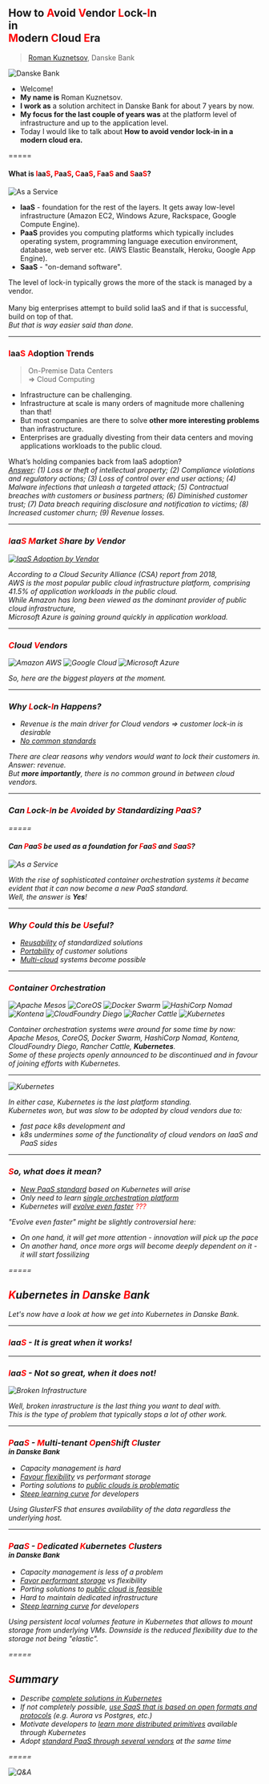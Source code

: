 ## How to <font color='red'>A</font>void <font color='red'>V</font>endor <font color='red'>L</font>ock-<font color='red'>I</font>n<br /> in <br /> <font color='red'>M</font>odern <font color='red'>C</font>loud <font color='red'>E</font>ra

> [Roman Kuznetsov](https://www.linkedin.com/in/kuznero), Danske Bank

![Danske Bank](/slides-avoid-lockin-with-k8s/images/danskebank-logo.jpg)

<aside class="notes">
<ul>
<li>Welcome!</li>
<li><b>My name is</b> Roman Kuznetsov.</li>
<li><b>I work as</b> a solution architect in Danske Bank for about 7 years by now.</li>
<li><b>My focus for the last couple of years was</b> at the platform level of infrastructure and up to the application level.</li>
<li>Today I would like to talk about <b>How to avoid vendor lock-in in a modern cloud era.</b></li>
</ul>
</aside>

=====

#### What is <font color='red'>I</font>aa<font color='red'>S</font>, <font color='red'>P</font>aa<font color='red'>S</font>, <font color='red'>C</font>aa<font color='red'>S</font>, <font color='red'>F</font>aa<font color='red'>S</font> and <font color='red'>S</font>aa<font color='red'>S</font>?

![As a Service](/slides-avoid-lockin-with-k8s/images/aas.png)

<aside class="notes">
<ul>
<li><b>IaaS</b> - foundation for the rest of the layers. It gets away low-level infrastructure (Amazon EC2, Windows Azure, Rackspace, Google Compute Engine).</li>
<li><b>PaaS</b> provides you computing platforms which typically includes operating system, programming language execution environment, database, web server etc. (AWS Elastic Beanstalk, Heroku, Google App Engine).</li>
<li><b>SaaS</b> - "on-demand software".</li>
</ul>
The level of lock-in typically grows the more of the stack is managed by a vendor.
<br />
<br />
Many big enterprises attempt to build solid IaaS and if that is successful, build on top of that.<br />
<i>But that is way easier said than done.</i>
</aside>

-----

### <font color='red'>I</font>aa<font color='red'>S</font> <font color='red'>A</font>doption <font color='red'>T</font>rends

> On-Premise Data Centers <br /> => Cloud Computing

<aside class="notes">
<ul>
<li>Infrastructure can be challenging.</li>
<li>Infrastructure at scale is many orders of magnitude more challening than that!</li>
<li>But most companies are there to solve <b>other more interesting problems</b> than infrastructure.</li>
<li>Enterprises are gradually divesting from their data centers and moving applications workloads to the public cloud.</li>
</ul>
What’s holding companies back from IaaS adoption?<br /> <i><a href="https://www.skyhighnetworks.com/cloud-security-blog/9-cloud-computing-security-risks-every-company-faces/">Answer</a>: (1) Loss or theft of intellectual property; (2) Compliance violations and regulatory actions; (3) Loss of control over end user actions; (4) Malware infections that unleash a targeted attack; (5) Contractual breaches with customers or business partners; (6) Diminished customer trust; (7) Data breach requiring disclosure and notification to victims; (8) Increased customer churn; (9) Revenue losses.
</aside>

-----

### <font color='red'>I</font>aa<font color='red'>S</font> <font color='red'>M</font>arket <font color='red'>S</font>hare by <font color='red'>V</font>endor

[![IaaS Adoption by Vendor](/slides-avoid-lockin-with-k8s/images/iaas-adoption-by-vendor.png)](https://info.skyhighnetworks.com/WP-CSA-Survey-Custom-Applications-and-IaaS-Survey-Report_Banner-Cloud-MFE.html?Source=Website&LSource=Website)

<aside class="notes">
According to a <i>Cloud Security Alliance (CSA)</i> report from 2018,<br />
AWS is the most popular public cloud infrastructure platform, comprising 41.5% of application workloads in the public cloud.<br />
While Amazon has long been viewed as the dominant provider of public cloud infrastructure,<br />
Microsoft Azure is gaining ground quickly in application workload.
</aside>

-----

### <font color='red'>C</font>loud <font color='red'>V</font>endors

![Amazon AWS](/slides-avoid-lockin-with-k8s/images/amazon-aws.png)
![Google Cloud](/slides-avoid-lockin-with-k8s/images/google-cloud.jpg)
![Microsoft Azure](/slides-avoid-lockin-with-k8s/images/microsoft-azure.png)

<aside class="notes">
So, here are the biggest players at the moment.
</aside>

-----

### Why <font color='red'>L</font>ock-<font color='red'>I</font>n Happens?

<ul>
<li class="fragment" data-fragment-index="1">Revenue is the main driver for Cloud vendors => customer lock-in is desirable</li>
<li class="fragment" data-fragment-index="2"><span style="text-decoration: underline;">No common standards</span></li>
</ul>

<aside class="notes">
There are clear reasons why vendors would want to lock their customers in.<br />
<i>Answer:</i> revenue.<br />
But <b>more importantly</b>, there is no common ground in between cloud vendors.
</aside>

-----

### Can <font color='red'>L</font>ock-<font color='red'>I</font>n be <font color='red'>A</font>voided by <font color='red'>S</font>tandardizing <font color='red'>P</font>aa<font color='red'>S</font>?

=====

#### Can <font color='red'>P</font>aa<font color='red'>S</font> be used as a foundation for <font color='red'>F</font>aa<font color='red'>S</font> and <font color='red'>S</font>aa<font color='red'>S</font>?

![As a Service](/slides-avoid-lockin-with-k8s/images/aas-with-paas-foundation.png)

<aside class="notes">
With the rise of sophisticated container orchestration systems it became evident that it can now become a new PaaS standard.<br />
Well, the answer is <b>Yes</b>!
</aside>

-----

### Why <font color='red'>C</font>ould this be <font color='red'>U</font>seful?

<ul>
<li class="fragment" data-fragment-index="1"><span style="text-decoration: underline;">Reusability</span> of standardized solutions</li>
<li class="fragment" data-fragment-index="2"><span style="text-decoration: underline;">Portability</span> of customer solutions</li>
<li class="fragment" data-fragment-index="3"><span style="text-decoration: underline;">Multi-cloud</span> systems become possible</li>
</ul>

-----

### <font color='red'>C</font>ontainer <font color='red'>O</font>rchestration

![Apache Mesos](/slides-avoid-lockin-with-k8s/images/apache-mesos.png)
![CoreOS](/slides-avoid-lockin-with-k8s/images/coreos.jpg)
![Docker Swarm](/slides-avoid-lockin-with-k8s/images/docker-swarm.png)
![HashiCorp Nomad](/slides-avoid-lockin-with-k8s/images/hashicorp-nomad.png)
![Kontena](/slides-avoid-lockin-with-k8s/images/kontena.png)
![CloudFoundry Diego](/slides-avoid-lockin-with-k8s/images/cloud-foundry-diego.png)
![Racher Cattle](/slides-avoid-lockin-with-k8s/images/rancher-cattle.png)
![Kubernetes](/slides-avoid-lockin-with-k8s/images/kubernetes.png)

<aside class="notes">
Container orchestration systems were around for some time by now: Apache Mesos, CoreOS, Docker Swarm, HashiCorp Nomad, Kontena, CloudFoundry Diego, Rancher Cattle, <b>Kubernetes</b>.
<br />
Some of these projects openly announced to be discontinued and in favour of joining efforts with Kubernetes.
</aside>

-----

![Kubernetes](/slides-avoid-lockin-with-k8s/images/winner-kubernetes.jpg)

<aside class="notes">
In either case, Kubernetes is the last platform standing.<br />
Kubernetes won, but was slow to be adopted by cloud vendors due to:<br />
<ul>
<li>fast pace k8s development and</li>
<li>k8s undermines some of the functionality of cloud vendors on IaaS and PaaS sides</li>
</aside>

-----

### <font color='red'>S</font>o, what does it mean?

<ul>
<li class="fragment" data-fragment-index="1"><span style="text-decoration: underline;">New PaaS standard</span> based on Kubernetes will arise</li>
<li class="fragment" data-fragment-index="2">Only need to learn <span style="text-decoration: underline;">single orchestration platform</span></li>
<li class="fragment" data-fragment-index="3">Kubernetes will <span style="text-decoration: underline;">evolve even faster</span> <font color='red'>???</font></li>
</ul>

<aside class="notes">
"Evolve even faster" might be slightly controversial here:
<ul>
<li>On one hand, it will get more attention - innovation will pick up the pace</li>
<li>On another hand, once more orgs will become deeply dependent on it - it will start fossilizing</li>
</ul>
</aside>

=====

## <font color='red'>K</font>ubernetes in <font color='red'>D</font>anske <font color='red'>B</font>ank

<aside class="notes">
Let's now have a look at how we get into Kubernetes in Danske Bank.
</aside>

-----

### <font color='red'>I</font>aa<font color='red'>S</font> - It is great when it works!

-----

### <font color='red'>I</font>aa<font color='red'>S</font> - Not so great, when it does not!

![Broken Infrastructure](/slides-avoid-lockin-with-k8s/images/broken-infrastructure.jpg)

<aside class="notes">
Well, broken inrastructure is the last thing you want to deal with.<br />
This is the type of problem that typically stops a lot of other work.
</aside>

-----

### <font color='red'>P</font>aa<font color='red'>S</font> - <font color='red'>M</font>ulti-tenant <font color='red'>O</font>pen<font color='red'>S</font>hift <font color='red'>C</font>luster <br /> <small>in Danske Bank</small>

<ul>
<li class="fragment" data-fragment-index="1">Capacity management is hard</li>
<li class="fragment" data-fragment-index="2"><span style="text-decoration: underline;">Favour flexibility</span> vs performant storage</li>
<li class="fragment" data-fragment-index="3">Porting solutions to <span style="text-decoration: underline;">public clouds is problematic</span></li>
<li class="fragment" data-fragment-index="4"><span style="text-decoration: underline;">Steep learning curve</span> for developers</li>
</ul>

<aside class="notes">
Using GlusterFS that ensures availability of the data regardless the underlying host.
</aside>

-----

### <font color='red'>P</font>aa<font color='red'>S</font> - <font color='red'>D</font>edicated <font color='red'>K</font>ubernetes <font color='red'>C</font>lusters <br /> <small>in Danske Bank</small>

<ul>
<li class="fragment" data-fragment-index="1">Capacity management is less of a problem</li>
<li class="fragment" data-fragment-index="2"><span style="text-decoration: underline;">Favor performant storage</span> vs flexibility</li>
<li class="fragment" data-fragment-index="3">Porting solutions to <span style="text-decoration: underline;">public cloud is feasible</span></li>
<li class="fragment" data-fragment-index="4">Hard to maintain dedicated infrastructure</li>
<li class="fragment" data-fragment-index="5"><span style="text-decoration: underline;">Steep learning curve</span> for developers</li>
</ul>

<aside class="notes">
Using persistent local volumes feature in Kubernetes that allows to mount storage from underlying VMs. Downside is the reduced flexibility due to the storage not being "elastic".
</aside>

=====

## <font color='red'>S</font>ummary

<ul>
<li class="fragment" data-fragment-index="1">Describe <span style="text-decoration: underline;">complete solutions in Kubernetes</span></li>
<li class="fragment" data-fragment-index="2">If not completely possible, <span style="text-decoration: underline;">use SaaS that is based on open formats and protocols</span> (e.g. Aurora vs Postgres, etc.)</li>
<li class="fragment" data-fragment-index="3">Motivate developers to <span style="text-decoration: underline;">learn more distributed primitives</span> available through Kubernetes</li>
<li class="fragment" data-fragment-index="4">Adopt <span style="text-decoration: underline;">standard PaaS through several vendors</span> at the same time</li>
</ul>

=====

![Q&A](/slides-avoid-lockin-with-k8s/images/qa.jpg)